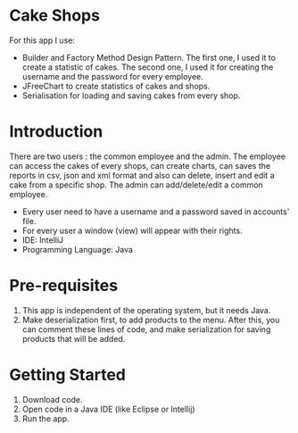 # Cake Shops
For this app I use:
- Builder and Factory Method Design Pattern. The first one, I used it to create a statistic of cakes. The second one, I used it for creating the username and the password for every employee. 
- JFreeChart to create statistics of cakes and shops. 
- Serialisation for loading and saving cakes from every shop.
# Introduction
  There are two users : the common employee and the admin. The employee can access the cakes of every shops, can create charts, can saves the reports in csv, json and xml format and also can delete, insert and edit a cake from a specific shop. The admin can add/delete/edit a common employee.
  - Every user need to have a username and a password saved in accounts' file.
  - For every user a window (view) will appear with their rights.
  - IDE: IntelliJ
  - Programming Language: Java
# Pre-requisites
  1. This app is independent of the operating system, but it needs Java.
  2. Make deserialization first, to add products to the menu. After this, you can comment these lines of code, and make serialization for saving products that will be added.  
# Getting Started
  1. Download code.
  2. Open code in a Java IDE (like Eclipse or Intellij)
  3. Run the app.
